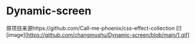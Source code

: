 ﻿# Dynamic-screen
原项目来源https://github.com/Call-me-phoenix/css-effect-collection
[!][image][https://github.com/changmushu/Dynamic-screen/blob/main/1.gif]
